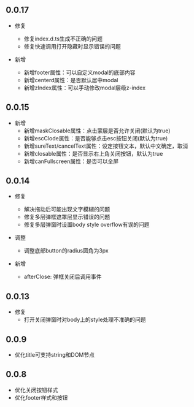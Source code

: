 
## 0.0.17

- 修复
  - 修复index.d.ts生成不正确的问题
  - 修复快速调用打开隐藏时显示错误的问题

- 新增
  - 新增footer属性：可以自定义modal的底部内容
  - 新增centerd属性：是否默认居中modal
  - 新增zIndex属性：可以手动修改modal层级z-index

## 0.0.15

- 新增
  - 新增maskClosable属性：点击蒙层是否允许关闭(默认为true)
  - 新增escClode属性：是否能够点击esc按钮关闭(默认为true)
  - 新增sureText/cancelText属性：设定按钮文本，默认中文确定，取消
  - 新增closable属性：是否显示右上角关闭按钮，默认为true
  - 新增canFullscreen属性：是否可以全屏

## 0.0.14

- 修复
  - 解决拖动后可能出现文字模糊的问题
  - 修复多层弹框遮罩层显示错误的问题
  - 修复多层弹窗时设置body style overflow有误的问题

- 调整
  - 调整底部button的radius圆角为3px

- 新增
  - afterClose: 弹框关闭后调用事件

## 0.0.13

- 修复
  - 打开关闭弹窗时对body上的style处理不准确的问题


## 0.0.9

- 优化title可支持string和DOM节点


## 0.0.8

- 优化关闭按钮样式
- 优化footer样式和按钮